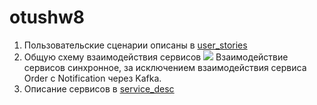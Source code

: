 # otushw8
1. Пользовательские сценарии описаны в [user_stories](user_stories.md)
2. Общую схему взаимодействия сервисов ![](./взаимодействие_сервисов.jpg)
Взаимодействие сервисов синхронное, за исключением взаимодействия сервиса Order c Notification через Kafka.
3. Описание сервисов в [service_desc](service_desc.md)

